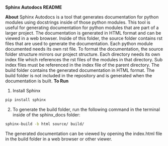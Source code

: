 **Sphinx Autodocs README**

**About**
Sphinx Autodocs is a tool that generates documentation for python modules using docstrings inside of those python modules. This tool is useful for generating documentation for python modules that are part of a larger project. The documentation is generated in HTML format and can be viewed in a web browser.
Inside of this folder, the source folder contains rst files that are used to generate the documentation. Each python module documented needs its own rst file.
To format the documentation, the source folder structure mirrors our project structure. Each directory needs its own index file which references the rst files of the modules in that directory.
Sub index files must be referenced in the index file of the parent directory.
The build folder contains the generated documentation in HTML format. The build folder is not included in the repository and is generated when the documentation is built.
**To Run**
1. Install Sphinx
```bash
pip install sphinx
```
2. To generate the build folder, run the following command in the terminal inside of the sphinx_docs folder:

```bash
sphinx-build -b html source/ build/
```
The generated documentation can be viewed by opening the index.html file in the build folder in a web browser or other viewer.
